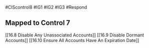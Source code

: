 #CIScontrol8 #IG1 #IG2  #IG3 #Respond 

## Mapped to Control 7
[[16.8 Disable Any Unassociated Accounts]]
[[16.9 Disable Dormant Accounts]]
[[16.10 Ensure All Accounts Have An Expiration Date]]

